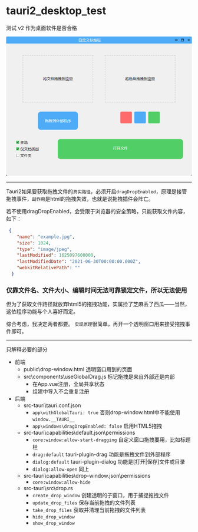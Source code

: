 # tauri2_desktop_test
测试 v2 作为桌面软件是否合格

![程序界面](readme/gui.png)

---


Tauri2如果要获取拖拽文件的`真实路径`，必须开启`dragDropEnabled`，原理是接管拖拽事件，`副作用`是html的拖拽失效，也就是说拖拽插件会阵亡。

若不使用dragDropEnabled，会受限于浏览器的安全策略，只能获取文件内容，如下：
```json
 {
    "name": "example.jpg",
    "size": 1024,
    "type": "image/jpeg",
    "lastModified": 1625097600000,
    "lastModifiedDate": "2021-06-30T00:00:00.000Z",
    "webkitRelativePath": ""
  }
```

### 仅靠文件名、文件大小、编辑时间无法可靠锁定文件，所以无法使用

但为了获取文件路径就放弃html5的拖拽功能，实属捡了芝麻丢了西瓜——当然，这依程序功能与个人喜好而定。

综合考虑，我决定两者都要。
`实现原理`很简单，再开一个透明窗口用来接受拖拽事件即可。

---

只解释必要的部分
* 前端
    * public\drop-window.html  透明窗口用到的页面
    * src\components\useGlobalDrag.js  标记拖拽是来自外部还是内部
        * 在App.vue注册，全局共享状态
        * 组建中导入不会重复注册
* 后端
    * src-tauri\tauri.conf.json 
        * `app\withGlobalTauri: true`  否则drop-window.html中不能使用 `window.__TAURI__`
        * `app\windows\dragDropEnabled: false`  启用HTML5拖拽
    * src-tauri\capabilities\default.json\permissions
        * `core:window:allow-start-dragging` 自定义窗口拖拽要用，比如标题栏
        * `drag:default`  tauri-plugin-drag 功能是拖拽文件到外部程序
        * `dialog:default`  tauri-plugin-dialog 功能是[打开|保存]文件或目录
        * `dialog:allow-open` 同上
    * src-tauri\capabilities\drop-window.json\permissions
        * `core:window:allow-hide`
    * src-tauri\src\drop.rs
        * `create_drop_window` 创建透明的子窗口，用于捕捉拖拽文件
        * `update_drop_files`  保存当前拖拽的文件列表
        * `take_drop_files`    获取并清理当前拖拽的文件列表
        * `hide_drop_window`
        * `show_drop_window`